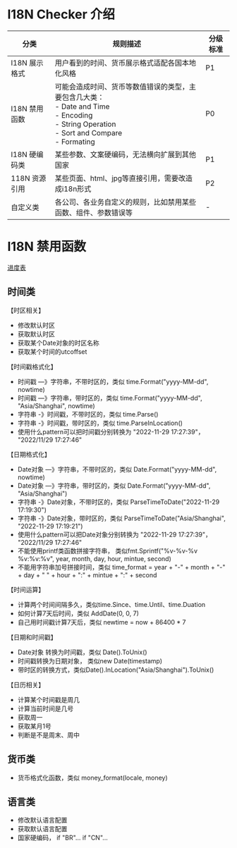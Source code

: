 # I18N Checker 介绍






|  分类   | 规则描述  | 分级标准  |   
|  ----  | ----  |  ----  |
| I18N 展示格式  | 用户看到的时间、货币展示格式适配各国本地化风格  |   P1    |   
| I18N 禁用函数  | 可能会造成时间、货币等数值错误的类型，主要包含几大类：<br/>  - Date and Time <br/>  - Encoding <br/>  - String Operation <br/>  - Sort and Compare <br/>  - Formating         |   P0    |   
| I18N 硬编码类  | 某些参数、文案硬编码，无法横向扩展到其他国家         |   P1    |   
| 118N 资源引用  | 某些页面、html、jpg等直接引用，需要改造成i18n形式         |  P2      |   
| 自定义类   | 各公司、各业务自定义的规则，比如禁用某些函数、组件、参数错误等         |   -    |   




# I18N 禁用函数
[进度表](https://cooper.didichuxing.com/docs/sheet/2199863708862)


## 时间类

【时区相关】
- 修改默认时区
- 获取默认时区
- 获取某个Date对象的时区名称
- 获取某个时间的utcoffset



【时间戳格式化】
- 时间戳 —》字符串，不带时区的，类似 time.Format("yyyy-MM-dd", nowtime)
- 时间戳 —》字符串，带时区的，类似 time.Format("yyyy-MM-dd", "Asia/Shanghai", nowtime)
- 字符串 -》时间戳，不带时区的，类似 time.Parse()
- 字符串 -》时间戳，带时区的，类似 time.ParseInLocation()
- 使用什么pattern可以把时间戳分别转换为 "2022-11-29 17:27:39"， "2022/11/29 17:27:46"


【日期格式化】
- Date对象 —》字符串，不带时区的，类似 Date.Format("yyyy-MM-dd", nowtime)
- Date对象 —》字符串，带时区的，类似 Date.Format("yyyy-MM-dd", "Asia/Shanghai")
- 字符串 -》Date对象，不带时区的，类似 ParseTimeToDate("2022-11-29 17:19:30")
- 字符串 -》Date对象，带时区的，类似 ParseTimeToDate("Asia/Shanghai", "2022-11-29 17:19:21")
- 使用什么pattern可以把Date对象分别转换为 "2022-11-29 17:27:39"， "2022/11/29 17:27:46"
- 不能使用printf类函数拼接字符串， 类似fmt.Sprintf("%v-%v-%v %v:%v:%v", year, month, day, hour, mintue, second)
- 不能用字符串加号拼接时间，类似 time_format = year + "-" + month + "-" + day + " " + hour + ":" + mintue + ":" + second



【时间运算】
- 计算两个时间间隔多久，类似time.Since、time.Until、time.Duation
- 如何计算7天后时间，类似 AddDate(0, 0, 7)
- 自己用时间戳计算7天后，类似 newtime = now + 86400 * 7


【日期和时间戳】
- Date对象 转换为时间戳，类似 Date().ToUnix()
- 时间戳转换为日期对象， 类似new Date(timestamp)
- 带时区的转换方式，类似Date().InLocation("Asia/Shanghai").ToUnix()


【日历相关】
- 计算某个时间戳是周几
- 计算当前时间是几号
- 获取周一
- 获取某月1号
- 判断是不是周末、周中



## 货币类
- 货币格式化函数，类似 money_format(locale, money)


## 语言类
- 修改默认语言配置
- 获取默认语言配置
- 国家硬编码， if "BR"... if "CN"... 

